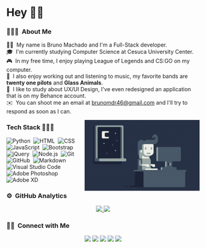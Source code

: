 # Hey 👋🏼

### 👨🏻‍💻 &nbsp;About Me

🧒🏻 &nbsp;My name is Bruno Machado and I'm a Full-Stack developer.\
🎓 &nbsp;I'm currently studying Computer Science at Cesuca University Center.\
🎮 &nbsp;In my free time, I enjoy playing League of Legends and CS:GO on my computer.\
🎵 &nbsp;I also enjoy working out and listening to music, my favorite bands are **twenty one pilots** and **Glass Animals**.\
🎨 &nbsp;I like to study about UX/UI Design, I've even redesigned an application that is on my Behance account.\
✉️ &nbsp;You can shoot me an email at brunomdr46@gmail.com and I'll try to respond as soon as I can.

<img alt="Night Coding" src="https://raw.githubusercontent.com/AVS1508/AVS1508/master/assets/Night-Coding.gif" align="right"/>

### Tech Stack 👨🏻‍💻

![Python](https://img.shields.io/badge/-Python-05122A?style=flat&logo=python)&nbsp;
![HTML](https://img.shields.io/badge/-HTML-05122A?style=flat&logo=html5)&nbsp;
![CSS](https://img.shields.io/badge/-CSS-05122A?style=flat&logo=css3&logoColor=1572B6)&nbsp;
![JavaScript](https://img.shields.io/badge/-JavaScript-05122A?style=flat&logo=javascript)&nbsp;
![Bootstrap](https://img.shields.io/badge/-Bootstrap-05122A?style=flat&logo=bootstrap&logoColor=563D7C)&nbsp;\
![jQuery](https://img.shields.io/badge/-jQuery-05122A?style=flat&logo=jQuery)&nbsp;
![Node.js](https://img.shields.io/badge/-Node.js-05122A?style=flat&logo=node.js)&nbsp;
![Git](https://img.shields.io/badge/-Git-05122A?style=flat&logo=git)&nbsp;
![GitHub](https://img.shields.io/badge/-GitHub-05122A?style=flat&logo=github)&nbsp;
![Markdown](https://img.shields.io/badge/-Markdown-05122A?style=flat&logo=markdown)\
![Visual Studio Code](https://img.shields.io/badge/-Visual%20Studio%20Code-05122A?style=flat&logo=visual-studio-code&logoColor=007ACC)&nbsp;
![Adobe Photoshop](https://img.shields.io/badge/-Adobe%20Photoshop%20CS6-05122A?style=flat&logo=adobe-photoshop&logoColor=31A8FF)&nbsp;
![Adobe XD](https://img.shields.io/badge/-Adobe%20XD-05122A?style=flat&logo=adobe-xd&logoColor=FF61F6)&nbsp;

### ⚙️ &nbsp;GitHub Analytics

<p align="center">
<a href="https://github.com/brunomdrrosa">
  <img height="160em" src="https://github-readme-streak-stats.herokuapp.com/?user=brunomdrrosa&theme=dark"/>
  <img height="160em" src="https://github-readme-stats.vercel.app/api/top-langs/?username=brunomdrrosa&layout=compact&theme=dark&hide=scss,java,typescript&langs_count=6"/>
</a>
</p>

### 🤝🏻 &nbsp;Connect with Me

<p align="center">
<a href="https://www.linkedin.com/in/bruno-machado-da-rosa/"><img src="https://img.shields.io/badge/-Bruno%20Machado%20da%20Rosa-0077B5?style=flat&logo=Linkedin&logoColor=white"/></a>
<a href="mailto:brunomdr46@gmail.com"><img src="https://img.shields.io/badge/-brunomdr46@gmail.com-D14836?style=flat&logo=Gmail&logoColor=white"/></a>
<a href="https://www.behance.net/brunomdr"><img src="https://img.shields.io/badge/-/brunomdr-1769FF?style=flat&logo=Behance&logoColor=white"/></a>
<a href="https://br.op.gg/summoner/userName=Tyler%20Joseph"><img src="https://img.shields.io/badge/-Tyler%20Joseph%20(BR)-D32936?style=flat&logo=riotgames&logoColor=white"/></a>
<a href="https://steamcommunity.com/id/brunomdr"><img src="https://img.shields.io/badge/-/brunomdr-000000?style=flat&logo=steam&logoColor=white"/></a>
</p>
